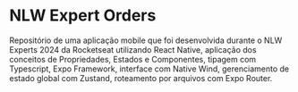 # NLW Expert Orders
Repositório de uma aplicação mobile que foi desenvolvida durante o NLW Experts 2024 da Rocketseat utilizando React Native, aplicação dos conceitos de Propriedades, Estados e Componentes, tipagem com Typescript, Expo Framework, interface com Native Wind, gerenciamento de estado global com Zustand, roteamento por arquivos com Expo Router.

